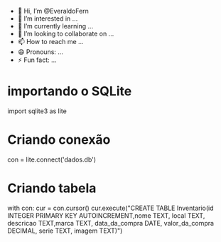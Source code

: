 - 👋 Hi, I’m @EveraldoFern
- 👀 I’m interested in ...
- 🌱 I’m currently learning ...
- 💞️ I’m looking to collaborate on ...
- 📫 How to reach me ...
- 😄 Pronouns: ...
- ⚡ Fun fact: ...

<!---
EveraldoFern/EveraldoFern is a ✨ special ✨ repository because its `README.md` (this file) appears on your GitHub profile.
You can click the Preview link to take a look at your changes.
--->
# importando o SQLite
import sqlite3 as lite


# Criando conexão
con = lite.connect('dados.db')

# Criando tabela
with con:
    cur = con.cursor()
    cur.execute("CREATE TABLE Inventario(id INTEGER PRIMARY KEY AUTOINCREMENT,nome TEXT, local TEXT, descricao TEXT,marca TEXT,  data_da_compra DATE, valor_da_compra DECIMAL, serie TEXT, imagem TEXT)")

